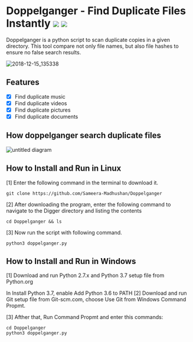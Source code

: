 # Doppelganger - Find Duplicate Files Instantly  <img src="https://img.shields.io/aur/license/yaourt.svg"> <img src="https://img.shields.io/badge/python-3.x-brightgreen.svg">

Doppelganger is a python script to scan duplicate copies in a given directory. This tool compare not only file names, but also file hashes to ensure no false search results.

![2018-12-15_135338](https://user-images.githubusercontent.com/35377569/50040830-e9c74a80-0070-11e9-9812-e223d20263d9.jpg)

## Features
- [x] Find duplicate music
- [x] Find duplicate videos
- [x] Find duplicate pictures
- [x] Find duplicate documents

## How doppelganger search duplicate files

![untitled diagram](https://user-images.githubusercontent.com/35377569/50041486-d077cb80-007b-11e9-800d-60ddf9a61938.jpg)


## How to Install and Run in Linux
[1] Enter the following command in the terminal to download it.

```git clone https://github.com/Sameera-Madhushan/Doppelganger```

[2] After downloading the program, enter the following command to navigate to the Digger directory and listing the contents

```cd Doppelganger && ls```

[3] Now run the script with following command.

```python3 doppelganger.py```

## How to Install and Run in Windows
[1] Download and run Python 2.7.x and Python 3.7 setup file from Python.org

In Install Python 3.7, enable Add Python 3.6 to PATH
[2] Download and run Git setup file from Git-scm.com, choose Use Git from Windows Command Propmt.

[3] Afther that, Run Command Propmt and enter this commands:

```git clone https://github.com/Sameera-Madhushan/Doppelganger
cd Doppelganger
python3 doppelganger.py
```
